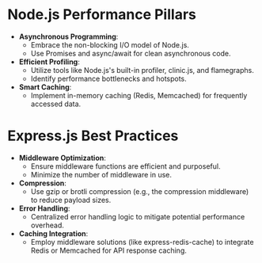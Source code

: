 # Node.js Performance Pillars

- **Asynchronous Programming**:
    - Embrace the non-blocking I/O model of Node.js.
    - Use Promises and async/await for clean asynchronous code.
- **Efficient Profiling**:
    - Utilize tools like Node.js's built-in profiler, clinic.js, and flamegraphs.
    - Identify performance bottlenecks and hotspots.
- **Smart Caching**:
    - Implement in-memory caching (Redis, Memcached) for frequently accessed data.


# Express.js Best Practices
- **Middleware Optimization**:
    - Ensure middleware functions are efficient and purposeful.
    - Minimize the number of middleware in use.
- **Compression**:
    - Use gzip or brotli compression (e.g., the compression middleware) to reduce payload sizes.
- **Error Handling**:
    - Centralized error handling logic to mitigate potential performance overhead.
- **Caching Integration**:
    - Employ middleware solutions (like express-redis-cache) to integrate Redis or Memcached for API response caching.

